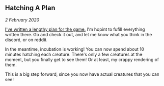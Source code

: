 Hatching A Plan
---

_2 February 2020_

[I've written a lengthy plan for the game.](https://www.reddit.com/r/PBBG/comments/ex4dlj/egg_trainer_hatching_a_plan/) I'm hopint to fufill everything written there. Go and check it out, and let me know what you think in the discord, or on reddit.

In the meantime, incubation is working! You can now spend about 10 minutes hatching each creature. There's only a few creatures at the moment, but you finally get to see them! Or at least, my crappy rendering of them.

This is a big step forward, since you now have actual creatures that you can see!

